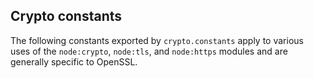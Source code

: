 ## Crypto constants

The following constants exported by `crypto.constants` apply to various uses of
the `node:crypto`, `node:tls`, and `node:https` modules and are generally
specific to OpenSSL.
